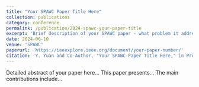 ```yaml
---
title: "Your SPAWC Paper Title Here"
collection: publications
category: conference
permalink: /publication/2024-spawc-your-paper-title
excerpt: 'Brief description of your SPAWC paper - what problem it addresses and main contributions'
date: 2024-06-10
venue: 'SPAWC'
paperurl: 'https://ieeexplore.ieee.org/document/your-paper-number/'
citation: 'Y. Yuan and Co-Author, "Your SPAWC Paper Title Here," in Proceedings of IEEE International Symposium on Wireless Communication Systems (SPAWC), June 2024.'
---
```

Detailed abstract of your paper here... This paper presents... The main contributions include...
